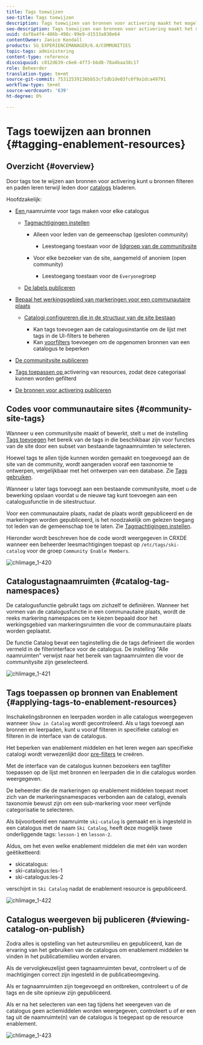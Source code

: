 ```yaml
---
title: Tags toewijzen
seo-title: Tags toewijzen
description: Tags toewijzen van bronnen voor activering maakt het mogelijk bronnen te filteren en paden te leren terwijl leden door catalogi bladeren
seo-description: Tags toewijzen van bronnen voor activering maakt het mogelijk bronnen te filteren en paden te leren terwijl leden door catalogi bladeren
uuid: daf8a4f4-486b-498c-99e9-d1533a830e64
contentOwner: Janice Kendall
products: SG_EXPERIENCEMANAGER/6.4/COMMUNITIES
topic-tags: administering
content-type: reference
discoiquuid: c012d639-c6e6-4f73-bbd8-78a4baa38c17
role: Beheerder
translation-type: tm+mt
source-git-commit: 75312539136bb53cf1db1de03fc0f9a1dca49791
workflow-type: tm+mt
source-wordcount: '639'
ht-degree: 0%

---
```



# Tags toewijzen aan bronnen {#tagging-enablement-resources}

## Overzicht {#overview}

Door tags toe te wijzen aan bronnen voor activering kunt u bronnen filteren en paden leren terwijl leden door [catalogs](functions.md#catalog-function) bladeren.

Hoofdzakelijk:

* [Een ](../../help/sites-administering/tags.md#creating-a-namespace) naamruimte voor tags maken voor elke catalogus

   * [Tagmachtigingen instellen](../../help/sites-administering/tags.md#setting-tag-permissions)

      * Alleen voor leden van de gemeenschap (gesloten community)

         * Leestoegang toestaan voor de [lidgroep van de communitysite](users.md#publish-group-roles)
      * Voor elke bezoeker van de site, aangemeld of anoniem (open community)

         * Leestoegang toestaan voor de `Everyone`groep
   * [De labels publiceren](../../help/sites-administering/tags.md#publishing-tags)



* [Bepaal het werkingsgebied van markeringen voor een communautaire plaats](sites-console.md#tagging)

   * [Catalogi configureren die in de structuur van de site bestaan](functions.md#catalog-function)

      * Kan tags toevoegen aan de catalogusinstantie om de lijst met tags in de UI-filters te beheren
      * Kan [voorfilters](catalog-developer-essentials.md#pre-filters) toevoegen om de opgenomen bronnen van een catalogus te beperken

* [De communitysite publiceren](sites-console.md#publishing-the-site)
* [Tags toepassen op ](resources.md#create-a-resource) activering van resources, zodat deze categoriaal kunnen worden gefilterd
* [De bronnen voor activering publiceren](resources.md#publish)

## Codes voor communautaire sites {#community-site-tags}

Wanneer u een communitysite maakt of bewerkt, stelt u met de instelling [Tags toevoegen](sites-console.md#tagging) het bereik van de tags in die beschikbaar zijn voor functies van de site door een subset van bestaande tagnaamruimten te selecteren.

Hoewel tags te allen tijde kunnen worden gemaakt en toegevoegd aan de site van de community, wordt aangeraden vooraf een taxonomie te ontwerpen, vergelijkbaar met het ontwerpen van een database. Zie [Tags gebruiken](../../help/sites-authoring/tags.md).

Wanneer u later tags toevoegt aan een bestaande communitysite, moet u de bewerking opslaan voordat u de nieuwe tag kunt toevoegen aan een catalogusfunctie in de sitestructuur.

Voor een communautaire plaats, nadat de plaats wordt gepubliceerd en de markeringen worden gepubliceerd, is het noodzakelijk om gelezen toegang tot leden van de gemeenschap toe te laten. Zie [Tagmachtigingen instellen](../../help/sites-administering/tags.md#setting-tag-permissions).

Hieronder wordt beschreven hoe de code wordt weergegeven in CRXDE wanneer een beheerder leesmachtigingen toepast op `/etc/tags/ski-catalog` voor de groep `Community Enable Members`.

![chlimage_1-420](assets/chlimage_1-420.png)

## Catalogustagnaamruimten {#catalog-tag-namespaces}

De catalogusfunctie gebruikt tags om zichzelf te definiëren. Wanneer het vormen van de catalogusfunctie in een communautaire plaats, wordt de reeks markering namespaces om te kiezen bepaald door het werkingsgebied van markeringsruimten die voor de communautaire plaats worden geplaatst.

De functie Catalog bevat een taginstelling die de tags definieert die worden vermeld in de filterinterface voor de catalogus. De instelling &quot;Alle naamruimten&quot; verwijst naar het bereik van tagnaamruimten die voor de communitysite zijn geselecteerd.

![chlimage_1-421](assets/chlimage_1-421.png)

## Tags toepassen op bronnen van Enablement {#applying-tags-to-enablement-resources}

Inschakelingsbronnen en leerpaden worden in alle catalogus weergegeven wanneer `Show in Catalog` wordt gecontroleerd. Als u tags toevoegt aan bronnen en leerpaden, kunt u vooraf filteren in specifieke catalogi en filteren in de interface van de catalogus.

Het beperken van enablement middelen en het leren wegen aan specifieke catalogi wordt verwezenlijkt door [pre-filters](catalog-developer-essentials.md#pre-filters) te creëren.

Met de interface van de catalogus kunnen bezoekers een tagfilter toepassen op de lijst met bronnen en leerpaden die in die catalogus worden weergegeven.

De beheerder die de markeringen op enablement middelen toepast moet zich van de markeringsnamespaces verbonden aan de catalogi, evenals taxonomie bewust zijn om een sub-markering voor meer verfijnde categorisatie te selecteren.

Als bijvoorbeeld een naamruimte `ski-catalog` is gemaakt en is ingesteld in een catalogus met de naam `Ski Catalog`, heeft deze mogelijk twee onderliggende tags: `lesson-1` en `lesson-2`.

Aldus, om het even welke enablement middelen die met één van worden geëtiketteerd:

* skicatalogus:
* ski-catalogus:les-1
* ski-catalogus:les-2

verschijnt in `Ski Catalog` nadat de enablement resource is gepubliceerd.

![chlimage_1-422](assets/chlimage_1-422.png)

## Catalogus weergeven bij publiceren {#viewing-catalog-on-publish}

Zodra alles is opstelling van het auteursmilieu en gepubliceerd, kan de ervaring van het gebruiken van de catalogus om enablement middelen te vinden in het publicatiemilieu worden ervaren.

Als de vervolgkeuzelijst geen tagnaamruimten bevat, controleert u of de machtigingen correct zijn ingesteld in de publicatieomgeving.

Als er tagnaamruimten zijn toegevoegd en ontbreken, controleert u of de tags en de site opnieuw zijn gepubliceerd.

Als er na het selecteren van een tag tijdens het weergeven van de catalogus geen actiemiddelen worden weergegeven, controleert u of er een tag uit de naamruimte(n) van de catalogus is toegepast op de resource enablement.

![chlimage_1-423](assets/chlimage_1-423.png)

